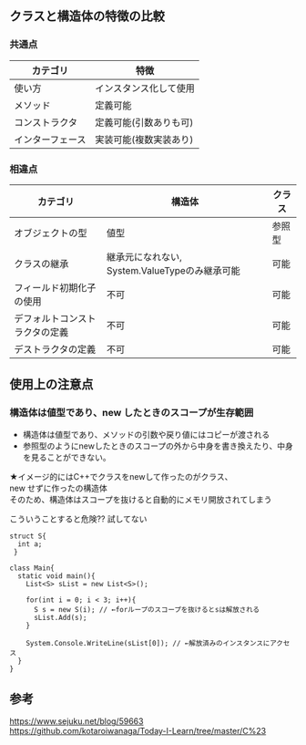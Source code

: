 ## クラスと構造体の特徴の比較
### 共通点
|カテゴリ |特徴 |
|- |- |
|使い方 |インスタンス化して使用 |
|メソッド |定義可能 |
|コンストラクタ |定義可能(引数ありも可) |
|インターフェース |実装可能(複数実装あり) |

### 相違点
|カテゴリ |構造体 |クラス |
|- |- |- |
|オブジェクトの型 |値型 |参照型 |
|クラスの継承 |継承元になれない, System.ValueTypeのみ継承可能 |可能 |
|フィールド初期化子の使用 |不可 |可能 |
|デフォルトコンストラクタの定義 |不可 |可能 |
|デストラクタの定義 |不可 |可能 |

## 使用上の注意点
### 構造体は値型であり、new したときのスコープが生存範囲
- 構造体は値型であり、メソッドの引数や戻り値にはコピーが渡される
- 参照型のようにnewしたときのスコープの外から中身を書き換えたり、中身を見ることができない。

★イメージ的にはC++でクラスをnewして作ったのがクラス、  
  new せずに作ったの構造体  
  そのため、構造体はスコープを抜けると自動的にメモリ開放されてしまう

こういうことすると危険?? 試してない
```
struct S{
  int a;
 }

class Main{
  static void main(){
    List<S> sList = new List<S>();
    
    for(int i = 0; i < 3; i++){
      S s = new S(i); // ←forループのスコープを抜けるとsは解放される
      sList.Add(s);
    }
    
    System.Console.WriteLine(sList[0]); // ←解放済みのインスタンスにアクセス
  }
}
```

## 参考
https://www.sejuku.net/blog/59663
https://github.com/kotaroiwanaga/Today-I-Learn/tree/master/C%23
